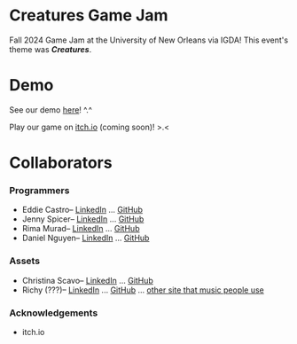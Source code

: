 # Creatures Game Jam

Fall 2024 Game Jam at the University of New Orleans via IGDA! This event's theme was <i><strong>Creatures</strong></i>.

# Demo

See our demo [here]()! ^.^

Play our game on [itch.io]() (coming soon)! >.<

# Collaborators

### Programmers

* Eddie Castro– [LinkedIn]() ... [GitHub]()
* Jenny Spicer– [LinkedIn](www.linkedin.com/in/jenspi) ... [GitHub](www.github.com/jenspi)
* Rima Murad– [LinkedIn](https://www.linkedin.com/in/rima-murad/) ... [GitHub](https://github.com/Rima-Murad)
* Daniel Nguyen– [LinkedIn]() ... [GitHub]()

### Assets

* Christina Scavo– [LinkedIn]() ... [GitHub]()
* Richy (???)– [LinkedIn]() ... [GitHub]() ... [other site that music people use]()




### Acknowledgements

* itch.io
